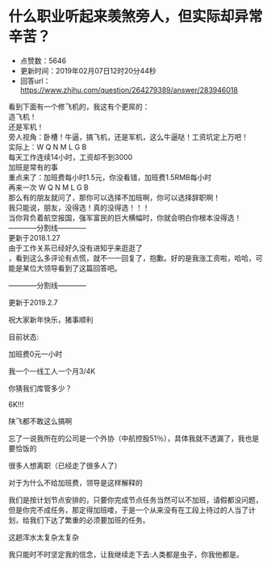 # 什么职业听起来羡煞旁人，但实际却异常辛苦？
- 点赞数：5646
- 更新时间：2019年02月07日12时20分44秒
- 回答url：https://www.zhihu.com/question/264279389/answer/283946018
<body>
 <p data-pid="Bi0c7igx">看到下面有一个修飞机的，我这有个更屌的：<br>
  造飞机！<br>
  还是军机！<br>
  旁人视角：卧槽！牛逼，搞飞机，还是军机，这么牛逼哒！工资坑定上万吧！<br>
  实际上：W Q N M L G B<br>
  每天工作连续14小时，工资却不到3000<br>
  加班是常有的事<br>
  重点来了：加班费每小时1.5元，你没看错，加班费1.5RMB每小时<br>
  再来一次 W Q N M L G B<br>
  那么有的朋友就问了，那你可以选择不加班啊，你可以选择辞职啊！<br>
  我只能说，朋友，没得选！真的没得选！！！<br>
  当你背负着航空报国，强军富民的巨大横幅时，你就会明白你根本没得选！<br>
  ————分割线————<br>
  更新于2018.1.27<br>
   由于工作关系已经好久没有进知乎来逛逛了<br>
  ，看到这么多评论有点慌，就不一一回复了，抱歉。好的是我涨工资啦，哈哈，可能是某位大领导看到了这篇回答吧。</p>
 <p data-pid="zFhrU6d8">————分割线————</p>
 <p data-pid="7J6_I-NM">更新于2019.2.7</p>
 <p data-pid="XFu65M7B">祝大家新年快乐，猪事顺利</p>
 <p data-pid="1o4yXVoy">目前状态:</p>
 <p data-pid="Gn6xllau">加班费0元一小时</p>
 <p data-pid="xRZA5tOQ">我一个一线工人一个月3/4K</p>
 <p data-pid="JmbruP19">你猜我们库管多少？</p>
 <p data-pid="UAmN8PT3">6K!!!</p>
 <p data-pid="ysaGospH">陕飞都不敢这么搞啊</p>
 <p data-pid="jwF2pFHg">忘了一说我所在的公司是一个外协（中航控股51％），具体我就不透漏了，我也是要恰饭的</p>
 <p data-pid="6hY2E4F1">很多人想离职（已经走了很多人了）</p>
 <p data-pid="G3-RysgC">对于为什么不给加班费，领导是这样解释的</p>
 <p data-pid="qXMYzl3s">我们是按计划节点安排的，只要你完成节点任务当然可以不加班，请假都没问题，但是你完不成任务，那定得加班喽，于是一个从来没有在工段上待过的人当了计划，给我们下达了繁重的必须要加班的任务。</p>
 <p data-pid="ZLODvbPw">这趟浑水太复杂太复杂</p>
 <p data-pid="d04HD6km">我只能时不时坚定我的信念，让我继续走下去:人类都是虫子，你我他都是。</p>
</body>